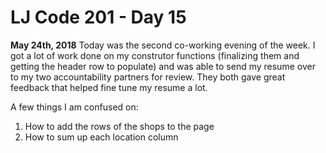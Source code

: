 # LJ Code 201 - Day 15

**May 24th, 2018**
Today was the second co-working evening of the week. I got a lot of work done on my construtor functions (finalizing them and getting the header row to populate) and was able to send my resume over to my two accountability partners for review. They both gave great feedback that helped fine tune my resume a lot.  

A few things I am confused on:
1. How to add the rows of the shops to the page
2. How to sum up each location column